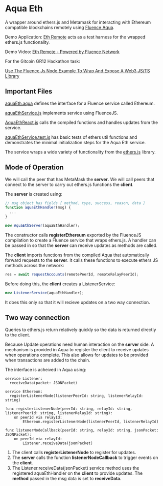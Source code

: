 # Aqua Eth

A wrapper around ethers.js and Metamask for interacting with Ethereum compatible blockchains remotely using [Fluence Aqua](https://fluence.network/).

Demo Application: [Eth Remote](https://eth-remote.web.app/) acts as a test harness for the wrapped ethers.js functionality.

Demo Video: [Eth Remote - Powered by Fluence Network](https://youtu.be/PjqgG5DueWY)

For the Gitcoin GR12 Hackathon task:

[Use The Fluence Js Node Example To Wrap And Expose A Web3 JS/TS Library](https://gitcoin.co/issue/fluencelabs/gitcoin-gr12-hackathon/1/100027204)

## Important Files

[aquaEth.aqua](https://github.com/ben-razor/aqua-eth/blob/main/web/src/aqua/aquaEth.aqua) defines the interface for a Fluence service called Ethereum.

[aquaEthService.js](https://github.com/ben-razor/aqua-eth/blob/main/web/src/js/aquaEthService.js) implements service using FluenceJS.

[AquaEthReact.js](https://github.com/ben-razor/aqua-eth/blob/main/web/src/js/components/AquaEthReact.js) calls the compiled functions and handles updates from the service.

[aquaEthService.test.js](https://github.com/ben-razor/aqua-eth/blob/main/web/src/js/test/aquaEthService.test.js) has basic tests of ethers util functions and demonstrates the minimal initialization steps for the Aqua Eth service.

The service wraps a wide variety of functionality from the [ethers.js](https://docs.ethers.io/v5/api/) library.

## Mode of Operation

We will call the peer that has MetaMask the **server**.
We will call peers that connect to the server to carry out ethers.js functions the **client**.

The **server** is created using:

```js
// msg object has fields { method, type, success, reason, data }
function aquaEthHandler(msg) {
  ...
}

new AquaEthServer(aquaEthHandler);
```

The constructor calls **registerEthereum** exported by the FluenceJS compilation to create a Fluence service that wraps ethers.js. A handler can be passed in so that the **server** can receive updates as methods are called.

The **client** imports functions from the compiled Aqua that automatically forward requests to the **server**. It calls these functions to execute ethers JS methods across the network:

```js
res = await requestAccounts(remotePeerId, remoteRelayPeerId);
```

Before doing this, the **client** creates a ListenerService:

```js
new ListenerService(aquaEthHandler);
```

It does this only so that it will recieve updates on a two way connection.

## Two way connection

Queries to ethers.js return relatively quickly so the data is returned directly to the client.

Because Update operations need human interaction on the **server** side. A mechanism is provided in Aqua to register the client to receive updates when operations complete. This also allows for updates to be provided when transactions are added to the chain.

The interface is acheived in Aqua using:

```aqua
service Listener:
  receiveData(packet: JSONPacket)
  
service Ethereum:
  registerListenerNode(listenerPeerId: string, listenerRelayId: string)

func registerListenerNode(peerId: string, relayId: string, listenerPeerId: string, listenerRelayId: string):
    on peerId via relayId:
        Ethereum.registerListenerNode(listenerPeerId, listenerRelayId)

func listenerNodeCallback(peerId: string, relayId: string, jsonPacket: JSONPacket):
    on peerId via relayId:
        Listener.receiveData(jsonPacket)
```

1. The client calls **registerListenerNode** to register for updates.
2. The **server** calls the function **listenerNodeCallback** to trigger events on the **client**.
3. The Listener.receiveData(jsonPacket) service method uses the registered aquaEthHandler on the **client** to provide updates. The **method** passed in the msg data is set to **receiveData**. 
